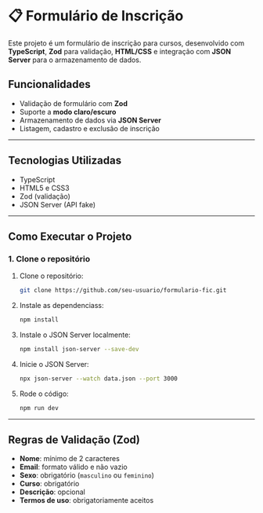 # 📋 Formulário de Inscrição

Este projeto é um formulário de inscrição para cursos, desenvolvido com **TypeScript**, **Zod** para validação, **HTML/CSS** e integração com **JSON Server** para o armazenamento de dados.

## Funcionalidades

- Validação de formulário com **Zod**
- Suporte a **modo claro/escuro**
- Armazenamento de dados via **JSON Server**
- Listagem, cadastro e exclusão de inscrição

---

## Tecnologias Utilizadas

- TypeScript
- HTML5 e CSS3
- Zod (validação)
- JSON Server (API fake)

---

## Como Executar o Projeto

### 1. Clone o repositório

1. Clone o repositório:
   ```bash
   git clone https://github.com/seu-usuario/formulario-fic.git
2. Instale as dependenciass:
   ```bash
   npm install
3. Instale o JSON Server localmente:
   ```bash
   npm install json-server --save-dev
4. Inicie o JSON Server:
   ```bash
   npx json-server --watch data.json --port 3000 
5. Rode o código:
   ```bash
   npm run dev

---

## Regras de Validação (Zod)

- **Nome**: mínimo de 2 caracteres
- **Email**: formato válido e não vazio
- **Sexo**: obrigatório (`masculino` ou `feminino`)
- **Curso**: obrigatório
- **Descrição**: opcional
- **Termos de uso**: obrigatoriamente aceitos
